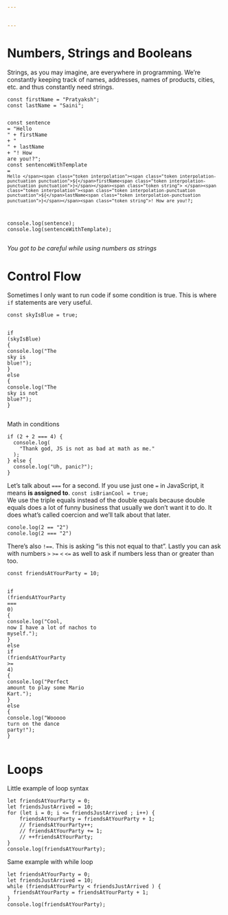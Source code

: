 ```yaml
---


---
```


<h1 id="numbers-strings-and-booleans">Numbers, Strings and Booleans</h1>
<p>Strings, as you may imagine, are everywhere in programming. We’re constantly keeping track of names, addresses, names of products, cities, etc. and thus constantly need strings.</p>
<pre class=" language-js"><code class="prism  language-js"><span class="token keyword">const</span> firstName <span class="token operator">=</span> <span class="token string">"Pratyaksh"</span><span class="token punctuation">;</span>
<span class="token keyword">const</span> lastName <span class="token operator">=</span> <span class="token string">"Saini"</span><span class="token punctuation">;</span>

<span class="token keyword">const</span> sentence <span class="token operator">=</span> <span class="token string">"Hello "</span> <span class="token operator">+</span> firstName <span class="token operator">+</span> <span class="token string">" "</span> <span class="token operator">+</span> lastName <span class="token operator">+</span> <span class="token string">"! How are you!?"</span><span class="token punctuation">;</span>
<span class="token keyword">const</span> sentenceWithTemplate <span class="token operator">=</span> <span class="token template-string"><span class="token string">`Hello </span><span class="token interpolation"><span class="token interpolation-punctuation punctuation">${</span>firstName<span class="token interpolation-punctuation punctuation">}</span></span><span class="token string"> </span><span class="token interpolation"><span class="token interpolation-punctuation punctuation">${</span>lastName<span class="token interpolation-punctuation punctuation">}</span></span><span class="token string">! How are you!?`</span></span><span class="token punctuation">;</span>

console<span class="token punctuation">.</span><span class="token function">log</span><span class="token punctuation">(</span>sentence<span class="token punctuation">)</span><span class="token punctuation">;</span>
console<span class="token punctuation">.</span><span class="token function">log</span><span class="token punctuation">(</span>sentenceWithTemplate<span class="token punctuation">)</span><span class="token punctuation">;</span>
</code></pre>
<p><em>You got to be careful while using numbers as strings</em></p>
<h1 id="control-flow">Control Flow</h1>
<p>Sometimes I only want to run code if some condition is true. This is where <code>if</code> statements are very useful.</p>
<pre class=" language-js"><code class="prism  language-js"><span class="token keyword">const</span> skyIsBlue <span class="token operator">=</span> <span class="token boolean">true</span><span class="token punctuation">;</span>

<span class="token keyword">if</span> <span class="token punctuation">(</span>skyIsBlue<span class="token punctuation">)</span> <span class="token punctuation">{</span>
  console<span class="token punctuation">.</span><span class="token function">log</span><span class="token punctuation">(</span><span class="token string">"The sky is blue!"</span><span class="token punctuation">)</span><span class="token punctuation">;</span>
<span class="token punctuation">}</span> <span class="token keyword">else</span> <span class="token punctuation">{</span>
  console<span class="token punctuation">.</span><span class="token function">log</span><span class="token punctuation">(</span><span class="token string">"The sky is not blue?"</span><span class="token punctuation">)</span><span class="token punctuation">;</span>
<span class="token punctuation">}</span>
</code></pre>
<p>Math in conditions</p>
<pre class=" language-js"><code class="prism  language-js"><span class="token keyword">if</span> <span class="token punctuation">(</span><span class="token number">2</span> <span class="token operator">+</span> <span class="token number">2</span> <span class="token operator">===</span> <span class="token number">4</span><span class="token punctuation">)</span> <span class="token punctuation">{</span>
  console<span class="token punctuation">.</span><span class="token function">log</span><span class="token punctuation">(</span>
    <span class="token string">"Thank god, JS is not as bad at math as me."</span>
  <span class="token punctuation">)</span><span class="token punctuation">;</span>
<span class="token punctuation">}</span> <span class="token keyword">else</span> <span class="token punctuation">{</span>
  console<span class="token punctuation">.</span><span class="token function">log</span><span class="token punctuation">(</span><span class="token string">"Uh, panic?"</span><span class="token punctuation">)</span><span class="token punctuation">;</span>
<span class="token punctuation">}</span>
</code></pre>
<p>Let’s talk about <code>===</code> for a second. If you use just one <code>=</code> in JavaScript, it means <strong>is assigned to</strong>. <code>const isBrianCool = true;</code><br>
We use the triple equals instead of the double equals because double equals does a lot of funny business that usually we don’t want it to do. It does what’s called coercion and we’ll talk about that later.</p>
<pre class=" language-js"><code class="prism  language-js">conole<span class="token punctuation">.</span><span class="token function">log</span><span class="token punctuation">(</span><span class="token number">2</span> <span class="token operator">==</span> <span class="token string">"2"</span><span class="token punctuation">)</span>
conole<span class="token punctuation">.</span><span class="token function">log</span><span class="token punctuation">(</span><span class="token number">2</span> <span class="token operator">===</span> <span class="token string">"2"</span><span class="token punctuation">)</span>
</code></pre>
<p>There’s also <code>!==</code>. This is asking “is this not equal to that”. Lastly you can ask with numbers <code>&gt;</code> <code>&gt;=</code> <code>&lt;</code> <code>&lt;=</code> as well to ask if numbers less than or greater than too.</p>
<pre class=" language-js"><code class="prism  language-js"><span class="token keyword">const</span> friendsAtYourParty <span class="token operator">=</span> <span class="token number">10</span><span class="token punctuation">;</span>

<span class="token keyword">if</span> <span class="token punctuation">(</span>friendsAtYourParty <span class="token operator">===</span> <span class="token number">0</span><span class="token punctuation">)</span> <span class="token punctuation">{</span>
  console<span class="token punctuation">.</span><span class="token function">log</span><span class="token punctuation">(</span><span class="token string">"Cool, now I have a lot of nachos to myself."</span><span class="token punctuation">)</span><span class="token punctuation">;</span>
<span class="token punctuation">}</span> <span class="token keyword">else</span> <span class="token keyword">if</span> <span class="token punctuation">(</span>friendsAtYourParty <span class="token operator">&gt;=</span> <span class="token number">4</span><span class="token punctuation">)</span> <span class="token punctuation">{</span>
  console<span class="token punctuation">.</span><span class="token function">log</span><span class="token punctuation">(</span><span class="token string">"Perfect amount to play some Mario Kart."</span><span class="token punctuation">)</span><span class="token punctuation">;</span>
<span class="token punctuation">}</span> <span class="token keyword">else</span> <span class="token punctuation">{</span>
  console<span class="token punctuation">.</span><span class="token function">log</span><span class="token punctuation">(</span><span class="token string">"Wooooo turn on the dance party!"</span><span class="token punctuation">)</span><span class="token punctuation">;</span>
<span class="token punctuation">}</span>
</code></pre>
<h1 id="loops">Loops</h1>
<p>Little example of loop syntax</p>
<pre class=" language-js"><code class="prism  language-js"><span class="token keyword">let</span> friendsAtYourParty <span class="token operator">=</span> <span class="token number">0</span><span class="token punctuation">;</span>
<span class="token keyword">let</span> friendsJustArrived <span class="token operator">=</span> <span class="token number">10</span><span class="token punctuation">;</span>
<span class="token keyword">for</span> <span class="token punctuation">(</span><span class="token keyword">let</span> i <span class="token operator">=</span> <span class="token number">0</span><span class="token punctuation">;</span> i <span class="token operator">&lt;=</span> friendsJustArrived <span class="token punctuation">;</span> i<span class="token operator">++</span><span class="token punctuation">)</span> <span class="token punctuation">{</span>
	friendsAtYourParty <span class="token operator">=</span> friendsAtYourParty <span class="token operator">+</span> <span class="token number">1</span><span class="token punctuation">;</span>
    <span class="token comment">// friendsAtYourParty++;</span>
    <span class="token comment">// friendsAtYourParty += 1;</span>
    <span class="token comment">// ++friendsAtYourParty;</span>
<span class="token punctuation">}</span>
console<span class="token punctuation">.</span><span class="token function">log</span><span class="token punctuation">(</span>friendsAtYourParty<span class="token punctuation">)</span><span class="token punctuation">;</span>
</code></pre>
<p>Same example with while loop</p>
<pre class=" language-js"><code class="prism  language-js"><span class="token keyword">let</span> friendsAtYourParty <span class="token operator">=</span> <span class="token number">0</span><span class="token punctuation">;</span>
<span class="token keyword">let</span> friendsJustArrived <span class="token operator">=</span> <span class="token number">10</span><span class="token punctuation">;</span>
<span class="token keyword">while</span> <span class="token punctuation">(</span>friendsAtYourParty <span class="token operator">&lt;</span> friendsJustArrived <span class="token punctuation">)</span> <span class="token punctuation">{</span>
  friendsAtYourParty <span class="token operator">=</span> friendsAtYourParty <span class="token operator">+</span> <span class="token number">1</span><span class="token punctuation">;</span>
<span class="token punctuation">}</span>
console<span class="token punctuation">.</span><span class="token function">log</span><span class="token punctuation">(</span>friendsAtYourParty<span class="token punctuation">)</span><span class="token punctuation">;</span>
</code></pre>

